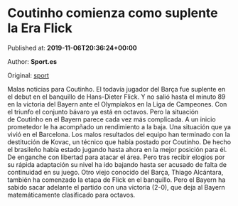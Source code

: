 
# Coutinho comienza como suplente la Era Flick

Published at: **2019-11-06T20:36:24+00:00**

Author: **Sport.es**

Original: [sport](https://www.sport.es/es/noticias/futbol-internacional/coutinho-comienza-como-suplente-era-flick-7717312)

Malas noticias para Coutinho. El todavía jugador del Barça fue suplente en el debut en el banquillo de Hans-Dieter Flick. Y no salió hasta el minuto 89 en la victoria del Bayern ante el Olympiakos en la Liga de Campeones.
Con el triunfo el conjunto bávaro ya está en octavos. Pero la situación de Coutinho en el Bayern parece cada vez más complicada. A un inicio prometedor le ha acompñado un rendimiento a la baja. Una situación que ya vivió en el Barcelona. Los malos resultados del equipo han terminado con la destitución de Kovac, un técnico que había postado por Coutinho.
De hecho el brasileño había estado jugando hasta ahora en la mejor posición para él. De enganche con libertad para atacar el área. Pero tras recibir elogios por su rápida adaptación su nivel ha ido bajando hasta ser acusado de falta de continuidad en su juego.
Otro viejo conocido del Barça, Thiago Alcántara, también ha comenzado la etapa de Flick en el banquillo. Pero el Bayern ha sabido sacar adelante el partido con una victoria (2-0), que deja al Bayern matemáticamente clasificado para octavos.

